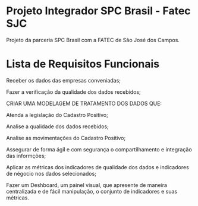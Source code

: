 # Projeto Integrador SPC Brasil - Fatec SJC
Projeto da parceria SPC Brasil com a FATEC de São José dos Campos. 


# Lista de Requisitos Funcionais 

Receber os dados das empresas conveniadas;

Fazer a verificação da qualidade dos dados recebidos;

CRIAR UMA MODELAGEM DE TRATAMENTO DOS DADOS QUE:

Atenda a legislação do Cadastro Positivo;

Analise a qualidade dos dados recebidos;

Analise as movimentações do Cadastro Positivo;
 
Assegurar de forma ágil e com segurança o compartilhamento e integração das informções;

Aplicar as métricas dos indicadores de qualidade dos dados e indicadores de négocio nos dados selecionados;

Fazer um Deshboard, um painel visual, que apresente de maneira centralizada e de fácil manipulação,
o conjunto de indicadores e suas métricas.
